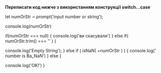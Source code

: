 **Переписати код нижче з використанням конструкції switch…case**


let numOrStr = prompt('input number or string');

console.log(numOrStr)

if(numOrStr === null) {
console.log('ви скасували')
} else if( numOrStr.trim() === '' ) {

console.log('Empty String');
} else if ( isNaN( +numOrStr ) ) {
console.log(' number is Ba_NaN')
} else {

console.log('OK!')
}